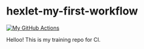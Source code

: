 # hexlet-my-first-workflow

[![My GitHub Actions](https://github.com/anewauroraeva/hexlet-my-first-workflow/workflows/hello-world.yml/badge.svg)](https://github.com/anewauroraeva/hexlet-my-first-workflow/actions)

Helloo! This is my training repo for CI.